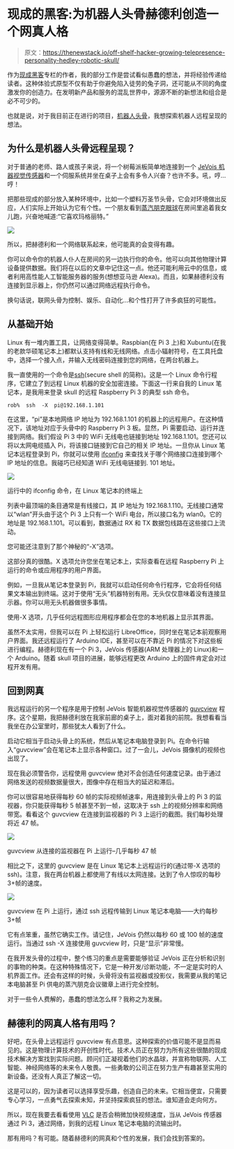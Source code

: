 # 现成的黑客:为机器人头骨赫德利创造一个网真人格

> 原文：<https://thenewstack.io/off-shelf-hacker-growing-telepresence-personality-hedley-robotic-skull/>

作为[现成黑客](/tag/off-the-shelf-hacker/)专栏的作者，我的部分工作是尝试看似愚蠢的想法，并将经验传递给读者。这种体验式原型不仅有助于你避免陷入徒劳的兔子洞，还可能从不同的角度激发你的创造力。在发明新产品和服务的混乱世界中，源源不断的新想法和组合是必不可少的。

也就是说，对于我目前正在进行的项目，[机器人头骨](https://thenewstack.io/off-shelf-hacker-hedley-robotic-skull-notices-creator/)，我想探索机器人远程呈现的想法。

## 为什么是机器人头骨远程呈现？

对于普通的老师、路人或孩子来说，将一个树莓派板简单地连接到一个 [JeVois 机器视觉传感器](http://jevois.org/)和一个伺服系统并坐在桌子上会有多令人兴奋？也许不多。吼，哼…哼！

把那些现成的部分放入某种环境中，比如一个塑料万圣节头骨，它会对环境做出反应，人们实际上开始认为它有个性。一个朋友看到[蒸汽朋克眼球](https://thenewstack.io/off-shelf-hacker-behold-steampunk-eyeball-complete-part-5/)在房间里追着我女儿跑，兴奋地喊道:“它喜欢玛格丽特。”

![](img/06879c63f5b77ad818ded2c49e2bbdef.png)

所以，把赫德利和一个网络联系起来，他可能真的会变得有趣。

你可以命令你的机器人仆人在房间的另一边执行你的命令。他可以向其他物理计算设备提供数据。我们将在以后的文章中记住这一点。他还可能利用云中的信息，或者利用高性能人工智能服务器的服务(想想亚马逊 Alexa)。而且，如果赫德利没有连接到显示器上，你仍然可以通过网络远程执行命令。

换句话说，联网头骨为控制、娱乐、自动化…和个性打开了许多疯狂的可能性。

## 从基础开始

Linux 有一堆内置工具，让网络变得简单。Raspbian(在 Pi 3 上)和 Xubuntu(在我的老款华硕笔记本上)都默认支持有线和无线网络。点击小辐射符号，在工具托盘中，选择一个接入点，并输入无线密码连接到您的网络，在两台机器上。

我一直使用的一个命令是[ssh](https://www.ssh.com/ssh/)(secure shell 的简称)。这是一个 Linux 命令行程序，它建立了到远程 Linux 机器的安全加密连接。下面这一行来自我的 Linux 笔记本，是我用来登录 skull 的远程 Raspberry Pi 3 的典型 ssh 命令。

```
rob%  ssh  -X  pi@192.168.1.101

```

在这里，“pi”是本地网络 IP 地址为 192.168.1.101 的机器上的远程用户。在这种情况下，该地址对应于头骨中的 Raspberry Pi 3 板。显然，Pi 需要启动、运行并连接到网络。我们假设 Pi 3 中的 WiFi 无线电也链接到地址 192.168.1.101。您还可以将以太网电缆插入 Pi，将该接口链接到它自己的相关 IP 地址。一旦你从 Linux 笔记本远程登录到 Pi，你就可以使用 [ifconfig](https://www.tecmint.com/ifconfig-command-examples/) 来查找关于哪个网络接口连接到哪个 IP 地址的信息。我碰巧已经知道 WiFi 无线电链接到. 101 地址。

![](img/39dd3eaca2b4b55c963339d91bd9b1e1.png)

运行中的 ifconfig 命令，在 Linux 笔记本的终端上

列表中最顶端的条目通常是有线接口，其 IP 地址为 192.168.1.110。无线接口通常以“wlan”开头由于这个 Pi 3 上只有一个 WiFi 电台，所以接口名为 wlan0。它的地址是 192.168.1.101。可以看到，数据通过 RX 和 TX 数据包线路在这些接口上流动。

您可能还注意到了那个神秘的“-X”选项。

这部分真的很酷。X 选项允许您坐在笔记本上，实际查看在远程 Raspberry Pi 上运行的命令或应用程序的用户界面。

例如，一旦我从笔记本登录到 Pi，我就可以启动任何命令行程序，它会将任何结果文本输出到终端。这对于使用“无头”机器特别有用。无头仅仅意味着没有连接显示器。你可以用无头机器做很多事情。

使用-X 选项，几乎任何远程图形应用程序都会在您的本地机器上显示其界面。

虽然不太实用，但我可以在 Pi 上轻松运行 LibreOffice，同时坐在笔记本前观察用户界面。我还远程运行了 Arduino IDE，甚至可以在不靠近 Pi 的情况下对这些板进行编程。赫德利现在有一个 Pi 3，JeVois 传感器(ARM 处理器上的 Linux)和一个 Arduino。随着 skull 项目的进展，能够远程更改 Arduino 上的固件肯定会对过程开发有用。

## 回到网真

我远程运行的另一个程序是用于控制 JeVois 智能机器视觉传感器的 [guvcview](http://guvcview.sourceforge.net/) 程序。这个星期，我把赫德利放在我家前廊的桌子上，面对着我的前院。我想看看当我坐在办公室里时，那些犹太人看到了什么。

启动它相当于启动头骨上的系统，然后从笔记本电脑登录到 Pi。在命令行输入“guvcview”会在笔记本上显示各种窗口。过了一会儿，JeVois 摄像机的视频也出现了。

现在我必须警告你，远程使用 guvcview 绝对不会创造任何速度记录。由于通过网络发送的视频数据量很大，图像中存在相当大的延迟和滞后。

你可以很容易地获得每秒 60 帧的实际视频帧速率，用连接到头骨上的 Pi 3 的监视器，你只能获得每秒 5 帧甚至不到一帧，这取决于 ssh 上的视频分辨率和网络带宽。看看这个 guvcview 在连接到监视器的 Pi 3 上运行的截图。我们每秒处理将近 47 帧。

![](img/ca38d756ba8ce15b650651a7fa8e938d.png)

guvcview 从连接的监视器在 Pi 上运行–几乎每秒 47 帧

相比之下，这里的 guvcview 是在 Linux 笔记本上远程运行的(通过带-X 选项的 ssh)。注意，我在两台机器上都使用了有线以太网连接。达到了令人惊叹的每秒 3+帧的速度。

![](img/c0cf88ad485eaae15c7df80bbe6355a1.png)

guvcview 在 Pi 上运行，通过 ssh 远程传输到 Linux 笔记本电脑——大约每秒 3+帧

它有点笨重，虽然它确实工作。请记住，JeVois 仍然以每秒 60 或 100 帧的速度运行。当通过 ssh -X 连接使用 guvcview 时，只是“显示”非常慢。

在我开发头骨的过程中，整个练习的重点是需要能够验证 JeVois 正在分析和识别的事物的种类。在这种特殊情况下，它是一种开发/诊断功能，不一定是实时的人机界面工作。还会有这样的时候，头骨将没有监视器或投影仪，我需要从我的笔记本电脑甚至 Pi 供电的蒸汽朋克会议徽章上进行完全控制。

对于一些令人费解的，愚蠢的想法怎么样？我称之为发展。

## 赫德利的网真人格有用吗？

好吧，在头骨上远程运行 guvcview 有点意思。这种探索的价值可能不是显而易见的。这是物理计算技术的开创性时代。技术人员正在努力为所有这些很酷的现成技术解决方案找到实际问题。顾问们正凝视着他们的水晶球，并宣称物联网、人工智能、神经网络等的未来令人敬畏。一些勇敢的公司正在努力生产有趣甚至实用的新设备。还没有人真正了解这一切。

这是可以的，因为读者可以选择享受乐趣，创造自己的未来。它相当便宜，只需要专心学习，一点勇气去探索未知，并坚持探索疯狂的想法。谁知道会走向何方。

所以，现在我要去看看使用 [VLC](https://www.videolan.org/vlc/index.html) 是否会稍微加快视频速度，当从 JeVois 传感器通过 Pi 3，通过网络，到我的远程 Linux 笔记本电脑的流输出时。

那有用吗？有可能。随着赫德利的网真和个性的发展，我们会找到答案的。

<svg xmlns:xlink="http://www.w3.org/1999/xlink" viewBox="0 0 68 31" version="1.1"><title>Group</title> <desc>Created with Sketch.</desc></svg>